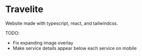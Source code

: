 # Travelite

Website made with typescript, react, and tailwindcss.

TODO:
- Fix expanding image overlay
- Make service details appear below each service on mobile